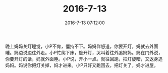 ﻿---
title: 2016-7-13
date: 2016-7-13 07:12:00
tags:
categories: 爸爸
---
晚上妈妈关灯睡觉，小P不肯，僵持不下。妈妈佯怒道，你要开灯，妈就去外面睡。妈边说边往外走。小P忙爬下床，旋开灯，哭叫着往外追妈妈。妈在门外说，你要开灯的话，妈就外面睡。小P说，开小一点。就往回跑，把灯旋暗，又返身追妈妈。妈说你把灯关掉，妈才进来。小P只好又跑回去，把灯关了，妈才进屋。
